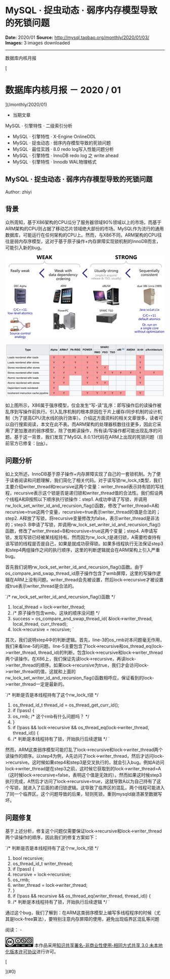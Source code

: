 # MySQL · 捉虫动态  ·  弱序内存模型导致的死锁问题

**Date:** 2020/01
**Source:** http://mysql.taobao.org/monthly/2020/01/03/
**Images:** 3 images downloaded

---

数据库内核月报

 [
 # 数据库内核月报 － 2020 / 01
 ](/monthly/2020/01)

 * 当期文章

 MySQL · 引擎特性 · 二级索引分析
* MySQL · 引擎特性 · X-Engine OnlineDDL
* MySQL · 捉虫动态 · 弱序内存模型导致的死锁问题
* MySQL · 最佳实践 · 8.0 redo log写入性能问题分析
* MySQL · 引擎特性 · InnoDB redo log 之 write ahead
* MySQL · 引擎特性 · Innodb WAL物理格式

 ## MySQL · 捉虫动态 · 弱序内存模型导致的死锁问题 
 Author: zhiyi 

 ## 背景
众所周知，基于X86架构的CPU瓜分了服务器领域90%领域以上的市场，而基于ARM架构的CPU则占据了移动芯片领域绝大部份的市场。MySQL作为流行的通用数据库，可能运行在任何架构的CPU上。然而，与X86不同，ARM架构的CPU往往是弱内存序模型，这对于基于原子操作+内存屏障实现锁机制的InnoDB而言，可能引入新的bug。

![image.png](.img/f24a76d3af40_ecfce8f86c04b1272388fc540cdd095e.png)

![image.png](.img/43986d3fc8e0_09049b6b79ac891fcd4566c7c0da05ba.png)

如上图所示，X86属于强序模型，仅会发生“写-读”乱序：即写操作后的读操作被乱序到写操作前执行。引入乱序机制的根本原因在于片上缓存/同步机制的设计机制（为了提高CPU流水线的执行效率）。介绍这方面资料的相关文章很多，读者可以自行搜索阅读，本文在此不表。而ARM架构的处理器核数往往更多，因此它采用了更加激进的弱序模型，除了依赖读操作，所有读/写操作都可能出现乱序的问题。基于这一背景，我们发现了MySQL 8.0.13代码在ARM上出现的死锁问题（目前官方已修复：[link](https://bugs.mysql.com/bug.php?id=94699)）。

## 问题分析
如上文所述，InnoDB基于原子操作+内存屏障实现了自己的一套锁机制。为了便于读者阅读和问题理解，我们简化了相关代码。对于读写锁rw_lock_t类型，我们主要介绍writer_thread和recursive这两个变量：writer_thread表示持有锁的写线程，recursive表示这个锁是否是递归锁和writer_thread值的合法性。我们假设两个线程A和B按照以下顺序执行锁操作：step1. A成功申请了写锁，并调用rw_lock_set_writer_id_and_recursion_flag()函数，修改了writer_thread=A和recursive=true这两个变量，recursive=true表示writer_thread的值是合法的；step2. A释放了写锁，将recursive变量修改为false，表示writer_thread是非法的；step3. B申请了写锁，并调用rw_lock_set_writer_id_and_recursion_flag()函数，修改了writer_thread=B和recursive=true这两个变量；step4. A申请写锁，发现写锁已经被某线程持有。然而因为rw_lock_t是递归锁，A需要检查持有该写锁的线程是否是自己，如果是就成功获得锁。如果多线程执行无法保证step3和step4两组操作之间的执行顺序，这里的判断逻辑就会在ARM架构上引入严重bug。

首先我们说明rw_lock_set_writer_id_and_recursion_flag()函数。由于os_compare_and_swap_thread_id原子操作包含了wmb屏障，这里的写操作逻辑在ARM上没有问题。writer_thread会先被设置，然后lock->recursive才被设置成true表示writer_thread是合法的。

`/* rw_lock_set_writer_id_and_recursion_flag()函数 */
1. local_thread = lock->writer_thread;
2. /* 原子操作包含wmb，这块的顺序没问题 */
3. success = os_compare_and_swap_thread_id( &lock->writer_thread, local_thread, curr_thread);
4. lock->recursive = recursive;
`

其次，我们说明step4中的判断逻辑。首先，line-3的os_rmb对本问题毫无作用，我们来看line-5的问题。line-5主要包含了lock->recursive和os_thread_eq(lock->writer_thread, thread_id)的判断，包含lock->recursive和lock->writer_thread两个读操作。在X86上，我们保证先读lock->recursive，再读lock->writer_thread的顺序。如果lock->recursive为true，我们才会访问lock->writer_thread的值，这就和上面的rw_lock_set_writer_id_and_recursion_flag()函数相呼应，保证看到的lock->writer_thread一定是最新的。

`/* 判断是否是本线程持有了这个rw_lock_t锁 */
1. os_thread_id_t thread_id = os_thread_get_curr_id();
2. if (!pass) {
3. os_rmb; /* 这个rmb有什么问题吗？ */ 
4. }
5. if (!pass && lock->recursive && os_thread_eq(lock->writer_thread, thread_id)) {
6. /* 判断是本线程持有了锁，开始执行后续逻辑 */
`

然而，ARM这类弱序模型可能打乱了lock->recursive和lock->writer_thread两个读操作的顺序。以step4为例，A先访问了lock->writer_thread，然后才访问lock->recursive。这时候如果step4和step3是交叉执行的，就会引入bug。例如A访问lock->writer_thread是在step3之前，这时候它获取到的lock->writer_thread=A（这时候lock->recursive=false，表明这个值是无效的）。然而如果这时候step3执行完成，A然后才访问了lock->recursive=true，这就导致A以为自己持有了这个写锁，就进入了后面的递归锁逻辑。这导致了临界区的混乱，两个线程可能进入了同一个临界区。这个问题导致的后果，轻则死锁，重则mysqld崩溃甚至数据写坏。

## 问题修复

基于上述分析，修复这个问题仅需要保证lock->recursive和lock->writer_thread两个读操作的顺序，因此我们的修复方案如下：

`/* 判断是否是本线程持有了这个rw_lock_t锁 */
1. bool recursive;
2. os_thread_id_t writer_thread;
3. if (!pass) {
4. recursive = lock->recursive; 
5. os_rmb;
6. writer_thread = lock->writer_thread;
7. }
8. if (!pass && recursive && os_thread_eq(writer_thread, thread_id)) {
9. /* 判断是本线程持有了锁，开始执行后续逻辑 */
`

通过这个bug，我们了解到：在ARM这类弱序模型上编写多线程程序的时候（尤其是lock-free算法），要特别注意内存屏障的使用，避免出现临界区混乱等问题

 阅读： - 

[![知识共享许可协议](.img/8232d49bd3e9_88x31.png)](http://creativecommons.org/licenses/by-nc-sa/3.0/)
本作品采用[知识共享署名-非商业性使用-相同方式共享 3.0 未本地化版本许可协议](http://creativecommons.org/licenses/by-nc-sa/3.0/)进行许可。

 [

 ](#0)